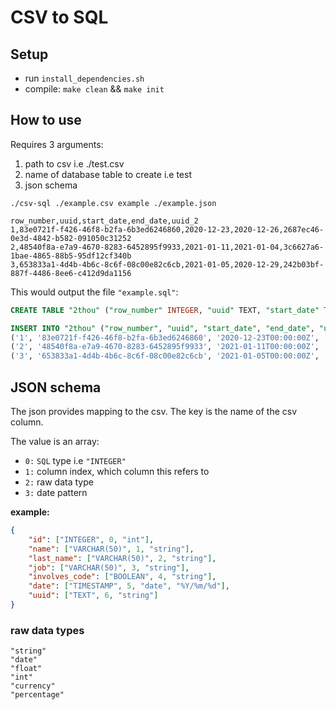 # CSV to SQL

## Setup
- run `install_dependencies.sh`
- compile: `make clean` && `make init`

## How to use
Requires 3 arguments:
1. path to csv i.e ./test.csv
2. name of database table to create i.e test
3. json schema

```
./csv-sql ./example.csv example ./example.json
```

```csv
row_number,uuid,start_date,end_date,uuid_2
1,83e0721f-f426-46f8-b2fa-6b3ed6246860,2020-12-23,2020-12-26,2687ec46-0e3d-4842-b582-091050c31252
2,48540f8a-e7a9-4670-8283-6452895f9933,2021-01-11,2021-01-04,3c6627a6-1bae-4865-88b5-95df12cf340b
3,653833a1-4d4b-4b6c-8c6f-08c00e82c6cb,2021-01-05,2020-12-29,242b03bf-887f-4486-8ee6-c412d9da1156
```

This would output the file `"example.sql"`:

```sql
CREATE TABLE "2thou" ("row_number" INTEGER, "uuid" TEXT, "start_date" TIMESTAMP, "end_date" TIMESTAMP, "uuid_2" TEXT);

INSERT INTO "2thou" ("row_number", "uuid", "start_date", "end_date", "uuid_2") VALUES
('1', '83e0721f-f426-46f8-b2fa-6b3ed6246860', '2020-12-23T00:00:00Z', '2020-12-26T00:00:00Z', '2687ec46-0e3d-4842-b582-091050c31252'),
('2', '48540f8a-e7a9-4670-8283-6452895f9933', '2021-01-11T00:00:00Z', '2021-01-04T00:00:00Z', '3c6627a6-1bae-4865-88b5-95df12cf340b'),
('3', '653833a1-4d4b-4b6c-8c6f-08c00e82c6cb', '2021-01-05T00:00:00Z', '2020-12-29T00:00:00Z', '242b03bf-887f-4486-8ee6-c412d9da1156');
```

## JSON schema
The json provides mapping to the csv. The key is the name of the csv column.

The value is an array:
- `0:` `SQL` type i.e `"INTEGER"`
- `1:` column index, which column this refers to
- `2:` raw data type
- `3:` date pattern

__example:__

```json
{
	"id": ["INTEGER", 0, "int"],
	"name": ["VARCHAR(50)", 1, "string"],
	"last_name": ["VARCHAR(50)", 2, "string"],
	"job": ["VARCHAR(50)", 3, "string"],
	"involves_code": ["BOOLEAN", 4, "string"],
	"date": ["TIMESTAMP", 5, "date", "%Y/%m/%d"],
	"uuid": ["TEXT", 6, "string"]
}
```

### raw data types

```
"string"
"date"
"float"
"int"
"currency"
"percentage"
```
